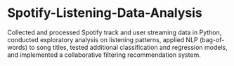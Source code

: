 # Spotify-Listening-Data-Analysis
Collected and processed Spotify track and user streaming data in Python, conducted exploratory analysis on listening patterns, applied NLP (bag-of-words) to song titles, tested additional classification and regression models, and implemented a collaborative filtering recommendation system.

